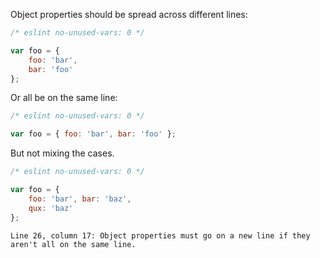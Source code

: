 Object properties should be spread across different lines:

```js
/* eslint no-unused-vars: 0 */

var foo = {
    foo: 'bar',
    bar: 'foo'
};
```

Or all be on the same line:

```js
/* eslint no-unused-vars: 0 */

var foo = { foo: 'bar', bar: 'foo' };
```

But not mixing the cases.

```js
/* eslint no-unused-vars: 0 */

var foo = {
    foo: 'bar', bar: 'baz',
    qux: 'baz'
};
```

```output
Line 26, column 17: Object properties must go on a new line if they aren't all on the same line.
```
